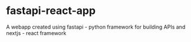 # fastapi-react-app
A webapp created using fastapi - python framework for building APIs and nextjs - react framework
